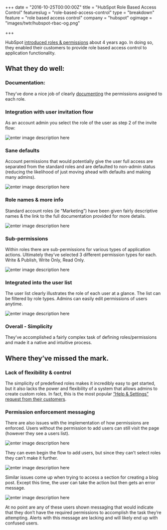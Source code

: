 +++
date = "2016-10-25T00:00:00Z"
title = "HubSpot Role Based Access Control"
featureslug = "role-based-access-control"
type = "breakdown"
feature = "role based access control"
company = "hubspot"
ogimage = "images/twtr/hubspot-rbac-og.png"

+++

HubSpot [introduced roles & permissions](http://blog.hubspot.com/customers/bid/157944/Introducing-6-Different-HubSpot-User-Roles) about 4 years ago. In doing so, they enabled their customers to provide role based access control to application functionality.

## What they do well:
### Documentation:
They’ve done a nice job of clearly [documenting](https://knowledge.hubspot.com/articles/kcs_article/settings/hubspot-user-roles-guide) the permissions assigned to each role.

### Integration with user invitation flow
As an account admin you select the role of the user as step 2 of the invite flow:

![enter image description here](https://i.imgur.com/6r0V24D.png)

### Sane defaults
Account permissions that would potentially give the user full access are separated from the standard roles and are defaulted to non-admin status (reducing the likelihood of just moving ahead with defaults and making many admins).

![enter image description here](https://i.imgur.com/4YUjons.png)

### Role names & more info
Standard account roles (ie “Marketing”) have been given fairly descriptive names & the link to the full documentation provided for more details.

![enter image description here](https://i.imgur.com/H9sVSVu.png)

### Sub-permissions
Within roles there are sub-permissions for various types of application actions. Ultimately they’ve selected 3 different permission types for each. Write & Publish, Write Only, Read Only.

![enter image description here](https://i.imgur.com/yqxvbRu.png)

### Integrated into the user list
The user list clearly illustrates the role of each user at a glance. The list can be filtered by role types. Admins can easily edit permissions of users anytime.

![enter image description here](https://i.imgur.com/PVhh2aB.png)

### Overall - Simplicity
They’ve accomplished a fairly complex task of defining roles/permissions and made it a native and intuitive process.

## Where they’ve missed the mark.
### Lack of flexibility & control
The simplicity of predefined roles makes it incredibly easy to get started, but it also lacks the power and flexibility of a system that allows admins to create custom roles. In fact, this is the most popular [“Help & Settings” request from their customers](http://ideas.hubspot.com/forums/76407-general-hubspot-ideas/suggestions/3716820-custom-user-access-roles-and-individuals).

### Permission enforcement messaging
There are also issues with the implementation of how permissions are enforced. Users without the permission to add users can still visit the page (however they see a users list).

![enter image description here](https://i.imgur.com/2ObBL4f.png)

They can even begin the flow to add users, but since they can’t select roles they can’t make it further.

![enter image description here](https://i.imgur.com/hJfBquE.png)

Similar issues come up when trying to access a section for creating a blog post. Except this time, the user can take the action but then gets an error message.

![enter image description here](https://i.imgur.com/y7GGNuR.png)

At no point are any of these users shown messaging that would indicate that they don’t have the required permissions to accomplish the task they’re attempting. Alerts with this message are lacking and will likely end up with confused users.
